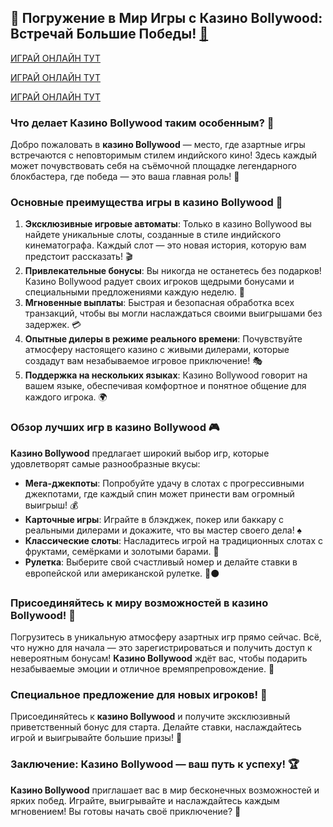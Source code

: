## 🎰 Погружение в Мир Игры с Казино Bollywood: Встречай Большие Победы! [💎](https://provision-treasure.top?ref=fap_w36174p129_default)

[ИГРАЙ ОНЛАЙН ТУТ](https://provision-treasure.top?ref=fap_w36174p129_default)

[ИГРАЙ ОНЛАЙН ТУТ](https://provision-treasure.top?ref=fap_w36174p129_default)

[ИГРАЙ ОНЛАЙН ТУТ](https://provision-treasure.top?ref=fap_w36174p129_default)

### Что делает Казино Bollywood таким особенным? 🌟

Добро пожаловать в **казино Bollywood** — место, где азартные игры встречаются с неповторимым стилем индийского кино! Здесь каждый может почувствовать себя на съёмочной площадке легендарного блокбастера, где победа — это ваша главная роль! 🎥

### Основные преимущества игры в казино Bollywood 🎉

1. **Эксклюзивные игровые автоматы**: Только в казино Bollywood вы найдете уникальные слоты, созданные в стиле индийского кинематографа. Каждый слот — это новая история, которую вам предстоит рассказать! 🎬
2. **Привлекательные бонусы**: Вы никогда не останетесь без подарков! Казино Bollywood радует своих игроков щедрыми бонусами и специальными предложениями каждую неделю. 💸
3. **Мгновенные выплаты**: Быстрая и безопасная обработка всех транзакций, чтобы вы могли наслаждаться своими выигрышами без задержек. 💳
4. **Опытные дилеры в режиме реального времени**: Почувствуйте атмосферу настоящего казино с живыми дилерами, которые создадут вам незабываемое игровое приключение! 🎭
5. **Поддержка на нескольких языках**: Казино Bollywood говорит на вашем языке, обеспечивая комфортное и понятное общение для каждого игрока. 🌍

### Обзор лучших игр в казино Bollywood 🎮

**Казино Bollywood** предлагает широкий выбор игр, которые удовлетворят самые разнообразные вкусы:

- **Мега-джекпоты**: Попробуйте удачу в слотах с прогрессивными джекпотами, где каждый спин может принести вам огромный выигрыш! 💰
- **Карточные игры**: Играйте в блэкджек, покер или баккару с реальными дилерами и докажите, что вы мастер своего дела! ♠️
- **Классические слоты**: Насладитесь игрой на традиционных слотах с фруктами, семёрками и золотыми барами. 🍋
- **Рулетка**: Выберите свой счастливый номер и делайте ставки в европейской или американской рулетке. 🔴⚫

### Присоединяйтесь к миру возможностей в казино Bollywood! 🚀

Погрузитесь в уникальную атмосферу азартных игр прямо сейчас. Всё, что нужно для начала — это зарегистрироваться и получить доступ к невероятным бонусам! **Казино Bollywood** ждёт вас, чтобы подарить незабываемые эмоции и отличное времяпрепровождение. 🎁

### Специальное предложение для новых игроков! 🎊

Присоединяйтесь к **казино Bollywood** и получите эксклюзивный приветственный бонус для старта. Делайте ставки, наслаждайтесь игрой и выигрывайте большие призы! 🌠

### Заключение: Казино Bollywood — ваш путь к успеху! 🏆

**Казино Bollywood** приглашает вас в мир бесконечных возможностей и ярких побед. Играйте, выигрывайте и наслаждайтесь каждым мгновением! Вы готовы начать своё приключение? 🥳

